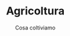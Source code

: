 ---
title: Agricoltura
menu: false
subtitle: Cosa coltiviamo
img_path: olive-head.jpg
items:
  - title: Ulivo
    preview_img: olive-min.jpg
    url: '/ulivo/'
  - title: Ortaggi
    preview_img: cipolle-min.jpg
    url: 'ortaggi/'    
  - title: Agrumi
    preview_img: kumquat-min.jpg
    url: 'agrumi/'
  - title: Rose da Sciroppo
    preview_img: rose-min.jpg
    url: 'rosa/'
  - title: Erbe aromatiche
    preview_img: rosmarino-min.jpg
    url: '#'    
  - title: Noci
    preview_img: noci-min.jpg
    url: '#'    
layout: showcase-res
---
